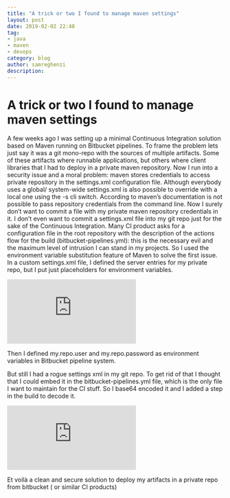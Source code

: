 ```yaml
---
title: "A trick or two I found to manage maven settings"
layout: post
date: 2019-02-02 22:48
tag:
- java
- maven
- devops
category: blog
author: samreghenzi
description:  
---
```

# A trick or two I found to manage maven settings



A few weeks ago I was setting up a minimal Continuous Integration solution based on Maven running on Bitbucket pipelines. To frame the problem lets just say it was a git mono-repo with the sources of multiple artifacts. Some of these artifacts where runnable applications, but others where client libraries that I had to deploy in a private maven repository. Now I run into a security issue and a moral problem: maven stores credentials to access private repository in the settings.xml configuration file. Although everybody uses a global/ system-wide settings.xml is also possible to override with a local one using the -s cli switch. According to maven’s documentation is not possible to pass repository credentials from the command line. Now I surely don’t want to commit a file with my private maven repository credentials in it. I don’t even want to commit a settings.xml file into my git repo just for the sake of the Continuous Integration. Many CI product asks for a configuration file in the root repository with the description of the actions flow for the build (bitbucket-pipelines.yml): this is the necessary evil and the maximum level of intrusion I can stand in my projects.
So I used the environment variable substitution feature of Maven to solve the first issue. In a custom settings.xml file, I defined the server entries for my private repo, but I put just placeholders for environment variables.

<iframe src="https://medium.com/media/af936afc41822c087c98df7e36d3313d" frameborder=0></iframe>

Then I defined my.repo.user and my.repo.password as environment variables in Bitbucket pipeline system.

But still I had a rogue settings xml in my git repo. To get rid of that I thought that I could embed it in the bitbucket-pipelines.yml file, which is the only file I want to maintain for the CI stuff. So I base64 encoded it and I added a step in the build to decode it.

<iframe src="https://medium.com/media/fefb27121b84cf87acdc06eb0c795dd2" frameborder=0></iframe>

Et voilà a clean and secure solution to deploy my artifacts in a private repo from bitbucket ( or similar CI products)

